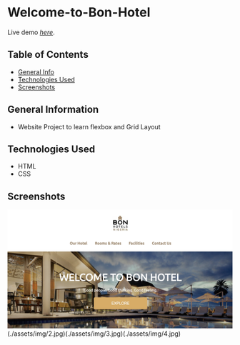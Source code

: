 # Welcome-to-Bon-Hotel

Live demo [_here_](https://christianscholtysik.github.io/Welcome-to-Bon-Hotel/).

## Table of Contents

- [General Info](#general-information)
- [Technologies Used](#technologies-used)
- [Screenshots](#screenshots)

## General Information

- Website Project to learn flexbox and Grid Layout

## Technologies Used

- HTML
- CSS

## Screenshots

![Example screenshot](./assets/img/1.jpg)(./assets/img/2.jpg)(./assets/img/3.jpg)(./assets/img/4.jpg)
